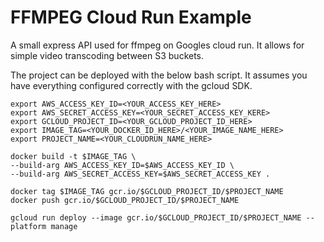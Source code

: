 # FFMPEG Cloud Run Example
A small express API used for ffmpeg on Googles cloud run. It allows for simple video transcoding between S3 buckets.

The project can be deployed with the below bash script. It assumes you have everything configured correctly with the gcloud SDK.

```
export AWS_ACCESS_KEY_ID=<YOUR_ACCESS_KEY_HERE>
export AWS_SECRET_ACCESS_KEY=<YOUR_SECRET_ACCESS_KEY_KERE>
export GCLOUD_PROJECT_ID=<YOUR_GCLOUD_PROJECT_ID_HERE>
export IMAGE_TAG=<YOUR_DOCKER_ID_HERE>/<YOUR_IMAGE_NAME_HERE>
export PROJECT_NAME=<YOUR_CLOUDRUN_NAME_HERE>

docker build -t $IMAGE_TAG \
--build-arg AWS_ACCESS_KEY_ID=$AWS_ACCESS_KEY_ID \
--build-arg AWS_SECRET_ACCESS_KEY=$AWS_SECRET_ACCESS_KEY .

docker tag $IMAGE_TAG gcr.io/$GCLOUD_PROJECT_ID/$PROJECT_NAME
docker push gcr.io/$GCLOUD_PROJECT_ID/$PROJECT_NAME

gcloud run deploy --image gcr.io/$GCLOUD_PROJECT_ID/$PROJECT_NAME --platform manage
```

